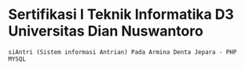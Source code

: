 # Sertifikasi I Teknik Informatika D3 Universitas Dian Nuswantoro
```
siAntri (Sistem informasi Antrian) Pada Armina Denta Jepara - PHP MYSQL
```
